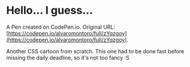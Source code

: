 # Hello... I guess...

A Pen created on CodePen.io. Original URL: [https://codepen.io/alvaromontoro/full/zYqzgoy](https://codepen.io/alvaromontoro/full/zYqzgoy).

Another CSS cartoon from scratch. This one had to be done fast before missing the daily deadline, so it's not too fancy :S
